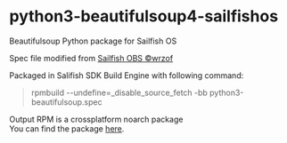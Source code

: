 # python3-beautifulsoup4-sailfishos
Beautifulsoup Python package for Sailfish OS

Spec file modified from <a href="https://build.sailfishos.org/package/show/home:wrzof/python3-beautifulsoup"> Sailfish OBS ©wrzof</a>

Packaged in Salifish SDK Build Engine with following command:

> rpmbuild --undefine=_disable_source_fetch -bb python3-beautifulsoup.spec

Output RPM is a crossplatform noarch package  
You can find the package <a href="https://openrepos.net/content/stoefelz/python3-beautifulsoup-4">here</a>.

